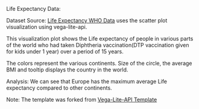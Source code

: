 Life Expectancy Data:

Dataset Source: [Life Expectancy WHO Data](https://gist.github.com/aishwarya8615/89d9f36fc014dea62487f7347864d16a) uses the scatter plot visualization using vega-lite-api.

This visualization plot shows the Life expectancy of people in various parts of the world who had taken Diphtheria vaccination(DTP vaccination given for kids under 1 year) over a period of 15 years.

The colors represent the various continents. Size of the circle, the average BMI and tooltip displays the country in the world.


Analysis: 
We can see that Europe has the maximum average Life expectancy compared to other continents. 

Note: The template was forked from [Vega-Lite-API Template](https://beta.vizhub.com/curran/717a939bb09b4b3297b62c20d42ea6a3?edit=files&file=README.md)

